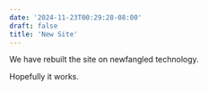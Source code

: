 ```yaml
---
date: '2024-11-23T00:29:28-08:00'
draft: false
title: 'New Site'
---
```


We have rebuilt the site on newfangled technology.

Hopefully it works.
